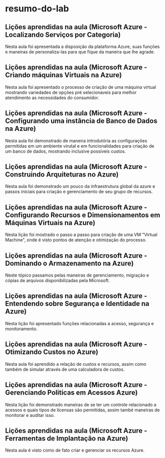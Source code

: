 # resumo-do-lab
## Lições aprendidas na aula (Microsoft Azure - Localizando Serviços por Categoria)
Nesta aula foi apresentada a disposição da plataforma Azure, suas funções e maneiras de personaliza-las para que fique da maneira que lhe agrade.
## Lições aprendidas na aula (Microsoft Azure - Criando máquinas Virtuais na Azure)
Nesta aula foi apresentado o processo de criação de uma máquina virtual mostrando variedades de opções pré selecionaveis para melhor atendimento as necessidades do consumidor.
## Lições aprendidas na aula (Microsoft Azure - Configurando uma instância de Banco de Dados na Azure)
Nesta aula foi demonstrado de maneira introdutória as configurações permitidas em um ambiente virutal e em funcionalidades para criação de um banco de dados, mostrando inclusive possíveis custos.
## Lições aprendidas na aula (Microsoft Azure - Construindo Arquiteturas no Azure)
Nesta aula foi demonstrado um pouco da infraestrutura global da azure e passos iniciais para criação e gerenciamento de seu grupo de recursos.
## Lições aprendidas na aula (Microsoft Azure - Configurando Recursos e Dimensionamentos em Máquinas Virtuais na Azure)
Nesta lição foi mostrado o passo a passo para criação de uma VM "Virtual Machine", onde é visto pontos de atenção e otimização do processo.
## Lições aprendidas na aula (Microsoft Azure - Dominando o Armazenamento na Azure)
Neste tópico passamos pelas maneiras de gerenciamento, migração e cópias de arquivos disponibilizadas pela Microsoft.
## Lições aprendidas na aula (Microsoft Azure - Entendendo sobre Segurança e Identidade na Azure)
Nesta lição foi apresentado funções relacionadas a acesso, segurança e monitoramento.
## Lições aprendidas na aula (Microsoft Azure - Otimizando Custos no Azure)
Nesta aula foi aprendido a relação de custos e recursos, assim como também de simular através de uma calculadora de custos.
## Lições aprendidas na aula (Microsoft Azure - Gerenciando Politicas em Acessos Azure)
Nesta lição foi demonstrado maneiras de se ter um controle relacionado a acessos e quais tipos de licensas são permitidas, assim també maneiras de monitorar e auditar isso.
## Lições aprendidas na aula (Microsoft Azure - Ferramentas de Implantação na Azure)
Nesta aula é visto como de fato criar e gerenciar os recursos Azure.
